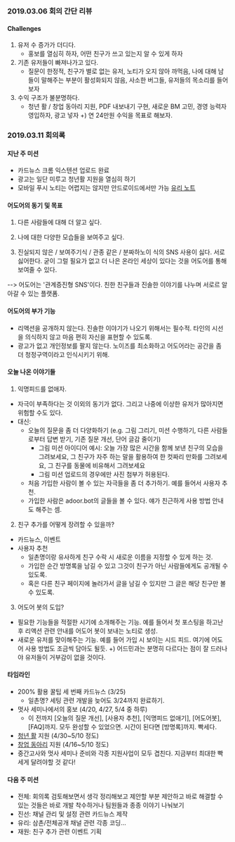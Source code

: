 ### 2019.03.06 회의 간단 리뷰  

#### Challenges
1. 유저 수 증가가 더디다.  
    - 홍보를 열심히 하자, 어떤 친구가 쓰고 있는지 알 수 있게 하자
2. 기존 유저들이 빠져나가고 있다.  
    - 질문이 한정적, 친구가 별로 없는 유저, 노티가 오지 않아 까먹음, 나에 대해 남들이 말해주는 부분이 활성화되지 않음, 사소한 버그들, 유저들의 목소리를 들어보자
3. 수익 구조가 불분명하다.  
    - 청년 활 / 창업 동아리 지원, PDF 내보내기 구현, 새로운 BM 고민, 경영 능력자 영입하자, 광고 넣자
+) 연 24만원 수익을 목표로 해보자.  

### 2019.03.11 회의록
#### 지난 주 미션
  - 카드뉴스 크롬 익스텐션 업로드 완료
  - 광고는 일단 미루고 청년활 지원을 열심히 하기 
  - 모바일 푸시 노티는 어렵지는 않지만 안드로이드에서만 가능 [유리 노트](https://www.evernote.com/l/AGoWwDpR2lhLb7cZCufELBqx_Da9wtYh_hg)

#### 어도어의 동기 및 목표
1. 다른 사람들에 대해 더 알고 싶다.
 
2. 나에 대한 다양한 모습들을 보여주고 싶다.
 
3. 진실되지 않은 / 보여주기식 / 관종 같은 / 분짜하노이 식의 SNS 사용이 싫다. 서로 싫어한다. 굳이 그럴 필요가 없고 더 나은 온라인 세상이 있다는 것을 어도어를 통해 보여줄 수 있다.  
 
--> 어도어는 '관계증진형 SNS'이다. 친한 친구들과 진솔한 이야기를 나누며 서로르 알아갈 수 있는 플랫폼.  

#### 어도어의 부가 기능
  - 리액션을 공개하지 않는다. 진솔한 이야기가 나오기 위해서는 필수적. 타인의 시선을 의식하지 않고 마음 편히 자신을 표현할 수 있도록.
  - 광고가 없고 개인정보를 팔지 않는다. 노이즈를 최소화하고 어도어라는 공간을 좀 더 청정구역이라고 인식시키기 위해.  

#### 오늘 나온 이야기들
1. 익명피드를 없애자.
  - 자극이 부족하다는 것 이외의 동기가 없다. 그리고 나중에 이상한 유저가 많아지면 위험할 수도 있다. 
  - 대신:
    - 오늘의 질문을 좀 더 다양화하기 (e.g. 그림 그리기, 미션 수행하기, 다른 사람들로부터 답변 받기, 기존 질문 개선, 단어 글감 줄이기)
      - 그림 미션 아이디어 예시: 오늘 가장 많은 시간을 함께 보낸 친구의 모습을 그려보세요, 그 친구가 자주 하는 말을 활용하여 한 컷짜리 만화를 그려보세요, 그 친구를 동물에 비유해서 그려보세요
      - 그림 미션 업로드의 경우에만 사진 첨부가 허용된다.
    - 처음 가입한 사람이 볼 수 있는 자극들을 좀 더 추가하기. 예를 들어서 사용자 추천.
    - 가입한 사람은 adoor.bot의 글들을 볼 수 있다. 얘가 친근하게 사용 방법 안내도 해주는 셈.  
2. 친구 추가를 어떻게 장려할 수 있을까?
  - 카드뉴스, 이벤트
  - 사용자 추천
    - 일촌명이랑 유사하게 친구 수락 시 새로운 이름을 지정할 수 있게 하는 것.
    - 가입한 순간 방명록을 남길 수 있고 그것이 친구가 아닌 사람들에게도 공개될 수 있도록.
    - 혹은 다른 친구 페이지에 놀러가서 글을 남길 수 있지만 그 글은 해당 친구만 볼 수 있도록.  
3. 어도어 봇의 도입?
  - 필요한 기능들을 적절한 시기에 소개해주는 기능. 예를 들어서 첫 포스팅을 하고난 후 리액션 관련 안내를 어도어 봇이 보내는 노티로 생성.
  - 새로운 유저를 맞이해주는 기능. 예를 들어 가입 시 보이는 시드 피드. 여기에 어도어 사용 방법도 조금씩 담아도 될듯.
+) 어드민과는 분명히 다르다는 점이 잘 드러나야 유저들이 거부감이 없을 것이다.

#### 타임라인
- 200% 활용 꿀팁 세 번째 카드뉴스 (3/25)
  - 일촌명? 세팅 관련 개발을 늦어도 3/24까지 완료하기.
- 멋사 세미나에서의 홍보 (4/20, 4/27, 5/4 중 하루)
  - 이 전까지 [오늘의 질문 개선], [사용자 추천], [익명피드 없애기], [어도어봇], [FAQ]까지. 모두 완성할 수 있었으면. 시간이 된다면 [방명록]까지. 빡세다.
- [청년 활](https://youthhub.kr/hub/21565) 지원 (4/30~5/10 정도)
- [창업 동아리](http://startup.snu.ac.kr/notice/list?cate=0&page=1&search_cate=title&search_text=%EC%B0%BD%EC%97%85%EB%8F%99%EC%95%84%EB%A6%AC) 지원  (4/16~5/10 정도)
- 중간고사와 멋사 세미나 준비와 각종 지원사업이 모두 겹친다. 지금부터 최대한 빡세게 달려야할 것 같다!  

#### 다음 주 미션
- 전체: 회의록 검토해보면서 생각 정리해보고 제안할 부분 제안하고 바로 해결할 수 있는 것들은 바로 개발 착수하거나 팀원들과 종종 이야기 나눠보기
- 진선: 채널 관리 및 설정 관련 카드뉴스 제작
- 유리: 삼촌/전체공개 채널 관련 각종 코딩...
- 재원: 친구 추가 관련 이벤트 기획
